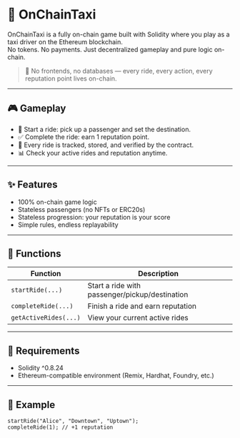 # 🚕 OnChainTaxi       
       
OnChainTaxi is a fully on-chain game built with Solidity where you play as a taxi driver on the Ethereum blockchain.        
No tokens. No payments. Just decentralized gameplay and pure logic on-chain.        
           
> 🛑 No frontends, no databases — every ride, every action, every reputation point lives on-chain.       
      
---       
       
## 🎮 Gameplay     
        
- 🚖 Start a ride: pick up a passenger and set the destination.         
- ✅ Complete the ride: earn 1 reputation point.      
- 🧠 Every ride is tracked, stored, and verified by the contract.  
- 📊 Check your active rides and reputation anytime.        
       
---  
    
## ✨ Features 

- 100% on-chain game logic 
- Stateless passengers (no NFTs or ERC20s)   
- Stateless progression: your reputation is your score  
- Simple rules, endless replayability  

---

## 🔧 Functions

| Function           | Description                                 |
|--------------------|---------------------------------------------|
| `startRide(...)`   | Start a ride with passenger/pickup/destination |
| `completeRide(...)`| Finish a ride and earn reputation           |
| `getActiveRides(...)` | View your current active rides           |

---

## 🔐 Requirements

- Solidity ^0.8.24
- Ethereum-compatible environment (Remix, Hardhat, Foundry, etc.)

---

## 🧪 Example

```solidity
startRide("Alice", "Downtown", "Uptown");
completeRide(1); // +1 reputation
